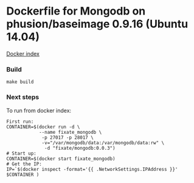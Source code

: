 # Dockerfile for Mongodb on phusion/baseimage 0.9.16 (Ubuntu 14.04)

[Docker index](https://index.docker.io/u/fixate/mongodb/)

### Build

```
make build
```


### Next steps

To run from docker index:

```shell
First run:
CONTAINER=$(docker run -d \
            --name fixate_mongodb \
             -p 27017 -p 28017 \
             -v="/var/mongodb/data:/var/mongodb/data:rw" \
              -d "fixate/mongodb:0.0.3")
# Start up:
CONTAINER=$(docker start fixate_mongodb)
# Get the IP:
IP=`$(docker inspect -format='{{ .NetworkSettings.IPAddress }}' $CONTAINER )
```
